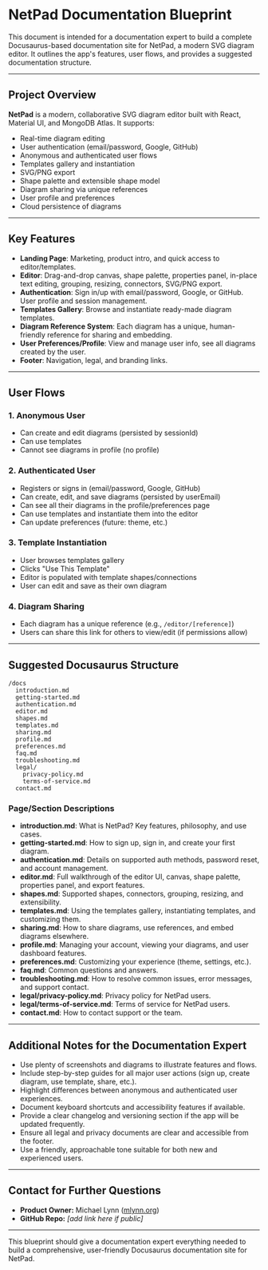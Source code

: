 # NetPad Documentation Blueprint

This document is intended for a documentation expert to build a complete Docusaurus-based documentation site for NetPad, a modern SVG diagram editor. It outlines the app's features, user flows, and provides a suggested documentation structure.

---

## Project Overview

**NetPad** is a modern, collaborative SVG diagram editor built with React, Material UI, and MongoDB Atlas. It supports:
- Real-time diagram editing
- User authentication (email/password, Google, GitHub)
- Anonymous and authenticated user flows
- Templates gallery and instantiation
- SVG/PNG export
- Shape palette and extensible shape model
- Diagram sharing via unique references
- User profile and preferences
- Cloud persistence of diagrams

---

## Key Features

- **Landing Page**: Marketing, product intro, and quick access to editor/templates.
- **Editor**: Drag-and-drop canvas, shape palette, properties panel, in-place text editing, grouping, resizing, connectors, SVG/PNG export.
- **Authentication**: Sign in/up with email/password, Google, or GitHub. User profile and session management.
- **Templates Gallery**: Browse and instantiate ready-made diagram templates.
- **Diagram Reference System**: Each diagram has a unique, human-friendly reference for sharing and embedding.
- **User Preferences/Profile**: View and manage user info, see all diagrams created by the user.
- **Footer**: Navigation, legal, and branding links.

---

## User Flows

### 1. Anonymous User
- Can create and edit diagrams (persisted by sessionId)
- Can use templates
- Cannot see diagrams in profile (no profile)

### 2. Authenticated User
- Registers or signs in (email/password, Google, GitHub)
- Can create, edit, and save diagrams (persisted by userEmail)
- Can see all their diagrams in the profile/preferences page
- Can use templates and instantiate them into the editor
- Can update preferences (future: theme, etc.)

### 3. Template Instantiation
- User browses templates gallery
- Clicks "Use This Template"
- Editor is populated with template shapes/connections
- User can edit and save as their own diagram

### 4. Diagram Sharing
- Each diagram has a unique reference (e.g., `/editor/[reference]`)
- Users can share this link for others to view/edit (if permissions allow)

---

## Suggested Docusaurus Structure

```
/docs
  introduction.md
  getting-started.md
  authentication.md
  editor.md
  shapes.md
  templates.md
  sharing.md
  profile.md
  preferences.md
  faq.md
  troubleshooting.md
  legal/
    privacy-policy.md
    terms-of-service.md
  contact.md
```

### **Page/Section Descriptions**

- **introduction.md**: What is NetPad? Key features, philosophy, and use cases.
- **getting-started.md**: How to sign up, sign in, and create your first diagram.
- **authentication.md**: Details on supported auth methods, password reset, and account management.
- **editor.md**: Full walkthrough of the editor UI, canvas, shape palette, properties panel, and export features.
- **shapes.md**: Supported shapes, connectors, grouping, resizing, and extensibility.
- **templates.md**: Using the templates gallery, instantiating templates, and customizing them.
- **sharing.md**: How to share diagrams, use references, and embed diagrams elsewhere.
- **profile.md**: Managing your account, viewing your diagrams, and user dashboard features.
- **preferences.md**: Customizing your experience (theme, settings, etc.).
- **faq.md**: Common questions and answers.
- **troubleshooting.md**: How to resolve common issues, error messages, and support contact.
- **legal/privacy-policy.md**: Privacy policy for NetPad users.
- **legal/terms-of-service.md**: Terms of service for NetPad users.
- **contact.md**: How to contact support or the team.

---

## Additional Notes for the Documentation Expert

- Use plenty of screenshots and diagrams to illustrate features and flows.
- Include step-by-step guides for all major user actions (sign up, create diagram, use template, share, etc.).
- Highlight differences between anonymous and authenticated user experiences.
- Document keyboard shortcuts and accessibility features if available.
- Provide a clear changelog and versioning section if the app will be updated frequently.
- Ensure all legal and privacy documents are clear and accessible from the footer.
- Use a friendly, approachable tone suitable for both new and experienced users.

---

## Contact for Further Questions

- **Product Owner:** Michael Lynn ([mlynn.org](https://mlynn.org))
- **GitHub Repo:** _[add link here if public]_

---

This blueprint should give a documentation expert everything needed to build a comprehensive, user-friendly Docusaurus documentation site for NetPad. 